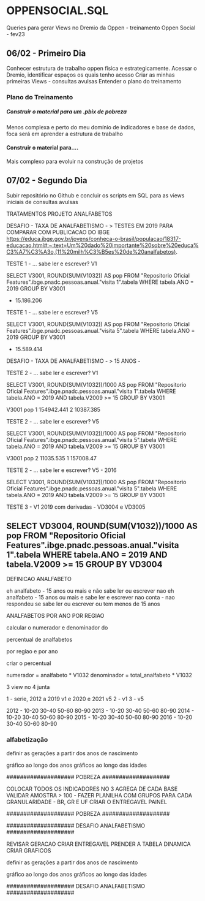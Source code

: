 # OPPENSOCIAL.SQL
Queries para gerar Views no Dremio da Oppen - treinamento Oppen Social - fev23


## 06/02 - Primeiro Dia
Conhecer estrutura de trabalho oppen física e estrategicamente.
Acessar o Dremio, identificar espaços os quais tenho acesso
Criar as minhas primeiras Views - consultas avulsas
Entender o plano do treinamento

### Plano do Treinamento

##### Construir o material para um .pbix de pobreza 
Menos complexa e perto do meu domínio de indicadores e base de dados, foca será em aprender a estrutura de trabalho

#### Construir o material para....
Mais complexo para evoluir na construção de projetos


## 07/02 - Segundo Dia
Subir repositório no Github e concluir os scripts em SQL para as views iniciais de consultas avulsas 

TRATAMENTOS PROJETO ANALFABETOS

DESAFIO - TAXA DE ANALFABETISMO - > 
TESTES EM 2019 PARA COMPARAR COM PUBLICACAO DO IBGE
https://educa.ibge.gov.br/jovens/conheca-o-brasil/populacao/18317-educacao.html#:~:text=Um%20dado%20importante%20sobre%20educa%C3%A7%C3%A3o,(11%20milh%C3%B5es%20de%20analfabetos).

TESTE 1 - ... sabe ler e escrever? V1

SELECT V3001, ROUND(SUM(V1032)) AS pop
FROM "Repositorio Oficial Features".ibge.pnadc.pessoas.anual."visita 1".tabela
WHERE tabela.ANO = 2019
GROUP BY V3001
- 15.186.206


TESTE 1 - ... sabe ler e escrever? V5

SELECT V3001, ROUND(SUM(V1032)) AS pop
FROM "Repositorio Oficial Features".ibge.pnadc.pessoas.anual."visita 5".tabela
WHERE tabela.ANO = 2019
GROUP BY V3001

- 15.589.414

DESAFIO - TAXA DE ANALFABETISMO - > 15 ANOS -

TESTE 2 - ... sabe ler e escrever? V1

SELECT V3001, ROUND(SUM(V1032))/1000 AS pop
FROM "Repositorio Oficial Features".ibge.pnadc.pessoas.anual."visita 1".tabela
WHERE tabela.ANO = 2019 AND tabela.V2009 >= 15
GROUP BY V3001

V3001	pop
1	154942.441
2	10387.385

TESTE 2 - ... sabe ler e escrever? V5

SELECT V3001, ROUND(SUM(V1032))/1000 AS pop
FROM "Repositorio Oficial Features".ibge.pnadc.pessoas.anual."visita 5".tabela
WHERE tabela.ANO = 2019 AND tabela.V2009 >= 15
GROUP BY V3001

V3001	pop
2	11035.535
1	157008.47

TESTE 2 - ... sabe ler e escrever? V5 - 2016

SELECT V3001, ROUND(SUM(V1032))/1000 AS pop
FROM "Repositorio Oficial Features".ibge.pnadc.pessoas.anual."visita 5".tabela
WHERE tabela.ANO = 2019 AND tabela.V2009 >= 15
GROUP BY V3001


TESTE 3 - V1 2019 com derivadas - VD3004 e VD3005

SELECT VD3004, ROUND(SUM(V1032))/1000 AS pop
FROM "Repositorio Oficial Features".ibge.pnadc.pessoas.anual."visita 1".tabela
WHERE tabela.ANO = 2019 AND tabela.V2009 >= 15
GROUP BY VD3004
- 




DEFINICAO ANALFABETO

eh analfabeto - 15 anos ou mais e não sabe ler ou escrever
nao eh analfabeto - 15 anos ou mais e sabe ler e escrever
nao conta - nao respondeu se sabe ler ou escrever ou tem menos de 15 anos


ANALFABETOS POR ANO
POR REGIAO



calcular o numerador e denominador do 

percentual de analfabetos


por regiao e por ano




criar o percentual

numerador = analfabeto * V1032
denominador = total_analfabeto * V1032


3 view no 4 junta

1 - serie, 2012 a 2019 v1 e 2020 e 2021 v5
2 - v1
3 - v5



2012 - 10-20 30-40 50-60 80-90
2013 - 10-20 30-40 50-60 80-90
2014 - 10-20 30-40 50-60 80-90
2015 - 10-20 30-40 50-60 80-90
2016 - 10-20 30-40 50-60 80-90


### alfabetização

definir as gerações a partir dos anos de nascimento

gráfico ao longo dos anos 
gráficos ao longo das idades



#################### 
POBREZA
#################### 

COLOCAR TODOS OS INDICADORES NO 3 AGREGA DE CADA BASE
VALIDAR AMOSTRA > 100 - FAZER PLANILHA COM GRUPOS PARA CADA GRANULARIDADE - BR, GR E UF
CRIAR O ENTREGAVEL PAINEL

#################### 
POBREZA
#################### 


#################### 
DESAFIO ANALFABETISMO
#################### 

REVISAR GERACAO
CRIAR ENTREGAVEL
PRENDER A TABELA DINAMICA
CRIAR GRAFICOS

definir as gerações a partir dos anos de nascimento

gráfico ao longo dos anos 
gráficos ao longo das idades


#################### 
DESAFIO ANALFABETISMO
#################### 






